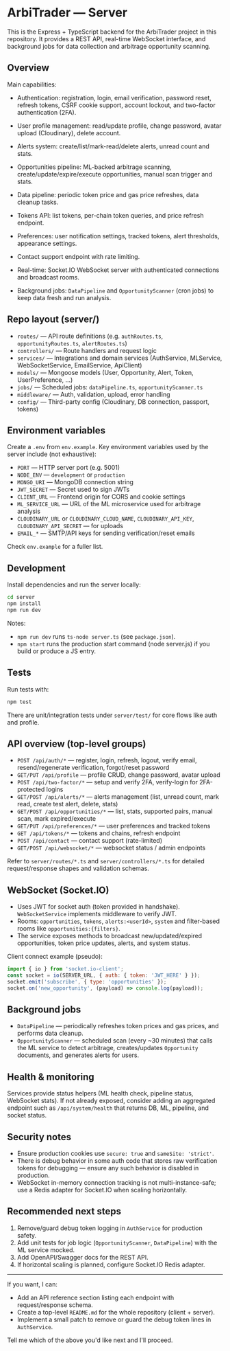 # ArbiTrader — Server

This is the Express + TypeScript backend for the ArbiTrader project in this repository.
It provides a REST API, real-time WebSocket interface, and background jobs for data collection and arbitrage opportunity scanning.

## Overview

Main capabilities:

- Authentication: registration, login, email verification, password reset, refresh tokens, CSRF cookie support, account lockout, and two-factor authentication (2FA).
- User profile management: read/update profile, change password, avatar upload (Cloudinary), delete account.


- Alerts system: create/list/mark-read/delete alerts, unread count and stats.
- Opportunities pipeline: ML-backed arbitrage scanning, create/update/expire/execute opportunities, manual scan trigger and stats.
- Data pipeline: periodic token price and gas price refreshes, data cleanup tasks.
- Tokens API: list tokens, per-chain token queries, and price refresh endpoint.
- Preferences: user notification settings, tracked tokens, alert thresholds, appearance settings.
- Contact support endpoint with rate limiting.
- Real-time: Socket.IO WebSocket server with authenticated connections and broadcast rooms.
- Background jobs: `DataPipeline` and `OpportunityScanner` (cron jobs) to keep data fresh and run analysis.

## Repo layout (server/)

- `routes/` — API route definitions (e.g. `authRoutes.ts`, `opportunityRoutes.ts`, `alertRoutes.ts`)
- `controllers/` — Route handlers and request logic
- `services/` — Integrations and domain services (AuthService, MLService, WebSocketService, EmailService, ApiClient)
- `models/` — Mongoose models (User, Opportunity, Alert, Token, UserPreference, ...)
- `jobs/` — Scheduled jobs: `dataPipeline.ts`, `opportunityScanner.ts`
- `middleware/` — Auth, validation, upload, error handling
- `config/` — Third-party config (Cloudinary, DB connection, passport, tokens)

## Environment variables

Create a `.env` from `env.example`. Key environment variables used by the server include (not exhaustive):

- `PORT` — HTTP server port (e.g. 5001)
- `NODE_ENV` — `development` or `production`
- `MONGO_URI` — MongoDB connection string
- `JWT_SECRET` — Secret used to sign JWTs
- `CLIENT_URL` — Frontend origin for CORS and cookie settings
- `ML_SERVICE_URL` — URL of the ML microservice used for arbitrage analysis
- `CLOUDINARY_URL` or `CLOUDINARY_CLOUD_NAME`, `CLOUDINARY_API_KEY`, `CLOUDINARY_API_SECRET` — for uploads
- `EMAIL_*` — SMTP/API keys for sending verification/reset emails

Check `env.example` for a fuller list.

## Development

Install dependencies and run the server locally:

```bash
cd server
npm install
npm run dev
```

Notes:
- `npm run dev` runs `ts-node server.ts` (see `package.json`).
- `npm start` runs the production start command (node server.js) if you build or produce a JS entry.

## Tests

Run tests with:

```bash
npm test
```

There are unit/integration tests under `server/test/` for core flows like auth and profile.

## API overview (top-level groups)

- `POST /api/auth/*` — register, login, refresh, logout, verify email, resend/regenerate verification, forgot/reset password
- `GET/PUT /api/profile` — profile CRUD, change password, avatar upload
- `POST /api/two-factor/*` — setup and verify 2FA, verify-login for 2FA-protected logins
- `GET/POST /api/alerts/*` — alerts management (list, unread count, mark read, create test alert, delete, stats)
- `GET/POST /api/opportunities/*` — list, stats, supported pairs, manual scan, mark expired/execute
- `GET/PUT /api/preferences/*` — user preferences and tracked tokens
- `GET /api/tokens/*` — tokens and chains, refresh endpoint
- `POST /api/contact` — contact support (rate-limited)
- `GET/POST /api/websocket/*` — websocket status / admin endpoints

Refer to `server/routes/*.ts` and `server/controllers/*.ts` for detailed request/response shapes and validation schemas.

## WebSocket (Socket.IO)

- Uses JWT for socket auth (token provided in handshake). `WebSocketService` implements middleware to verify JWT.
- Rooms: `opportunities`, `tokens`, `alerts:<userId>`, `system` and filter-based rooms like `opportunities:{filters}`.
- The service exposes methods to broadcast new/updated/expired opportunities, token price updates, alerts, and system status.

Client connect example (pseudo):

```js
import { io } from 'socket.io-client';
const socket = io(SERVER_URL, { auth: { token: 'JWT_HERE' } });
socket.emit('subscribe', { type: 'opportunities' });
socket.on('new_opportunity', (payload) => console.log(payload));
```

## Background jobs

- `DataPipeline` — periodically refreshes token prices and gas prices, and performs data cleanup.
- `OpportunityScanner` — scheduled scan (every ~30 minutes) that calls the ML service to detect arbitrage, creates/updates `Opportunity` documents, and generates alerts for users.

## Health & monitoring

Services provide status helpers (ML health check, pipeline status, WebSocket stats). If not already exposed, consider adding an aggregated endpoint such as `/api/system/health` that returns DB, ML, pipeline, and socket status.

## Security notes

- Ensure production cookies use `secure: true` and `sameSite: 'strict'`.
- There is debug behavior in some auth code that stores raw verification tokens for debugging — ensure any such behavior is disabled in production.
- WebSocket in-memory connection tracking is not multi-instance-safe; use a Redis adapter for Socket.IO when scaling horizontally.

## Recommended next steps

1. Remove/guard debug token logging in `AuthService` for production safety.
2. Add unit tests for job logic (`OpportunityScanner`, `DataPipeline`) with the ML service mocked.
3. Add OpenAPI/Swagger docs for the REST API.
4. If horizontal scaling is planned, configure Socket.IO Redis adapter.

---

If you want, I can:
- Add an API reference section listing each endpoint with request/response schema.
- Create a top-level `README.md` for the whole repository (client + server).
- Implement a small patch to remove or guard the debug token lines in `AuthService`.

Tell me which of the above you'd like next and I'll proceed.
